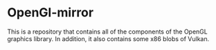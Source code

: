 # OpenGl-mirror

This is a repository that contains all of the components of the OpenGL graphics library. In addition, it also contains some x86 blobs of Vulkan.
